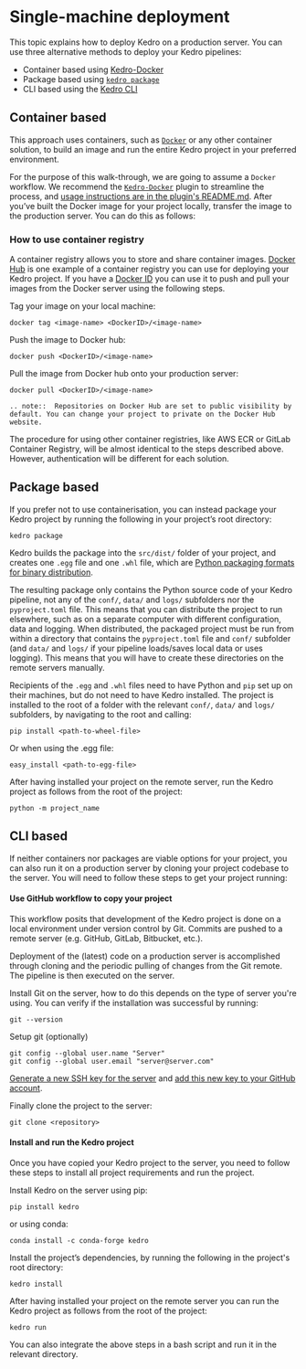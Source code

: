 # Single-machine deployment
This topic explains how to deploy Kedro on a production server. You can use three alternative methods to deploy your Kedro pipelines:

- Container based using [Kedro-Docker](https://github.com/quantumblacklabs/kedro-docker)
- Package based using [`kedro package`](../09_development/03_commands_reference.md#deploy-the-project)
- CLI based using the [Kedro CLI](../09_development/03_commands_reference.md)


## Container based
This approach uses containers, such as [`Docker`](https://www.docker.com/) or any other container solution, to build an image and run the entire Kedro project in your preferred environment.

For the purpose of this walk-through, we are going to assume a `Docker` workflow. We recommend the [`Kedro-Docker`](https://github.com/quantumblacklabs/kedro-docker) plugin to streamline the process, and [usage instructions are in the plugin's README.md](https://github.com/quantumblacklabs/kedro-docker/blob/main/README.md). After you’ve built the Docker image for your project locally, transfer the image to the production server. You can do this as follows:

### How to use container registry
A container registry allows you to store and share container images. [Docker Hub](https://www.docker.com/products/docker-hub) is one example of a container registry you can use for deploying your Kedro project. If you have a [Docker ID](https://docs.docker.com/docker-id) you can use it to push and pull your images from the Docker server using the following steps.

Tag your image on your local machine:

```console
docker tag <image-name> <DockerID>/<image-name>
```

Push the image to Docker hub:

```console
docker push <DockerID>/<image-name>
```

Pull the image from Docker hub onto your production server:

```console
docker pull <DockerID>/<image-name>
```

```eval_rst
.. note::  Repositories on Docker Hub are set to public visibility by default. You can change your project to private on the Docker Hub website.
```

The procedure for using other container registries, like AWS ECR or GitLab Container Registry, will be almost identical to the steps described above. However, authentication will be different for each solution.

## Package based
If you prefer not to use containerisation, you can instead package your Kedro project by running the following in your project’s root directory:

```console
kedro package
```

Kedro builds the package into the `src/dist/` folder of your project, and creates one `.egg` file and one `.whl` file, which are [Python packaging formats for binary distribution](https://packaging.python.org/overview/).

The resulting package only contains the Python source code of your Kedro pipeline, not any of the `conf/`, `data/` and `logs/` subfolders nor the `pyproject.toml` file. This means that you can distribute the project to run elsewhere, such as on a separate computer with different configuration, data and logging. When distributed, the packaged project must be run from within a directory that contains the `pyproject.toml` file and `conf/` subfolder (and `data/` and `logs/` if your pipeline loads/saves local data or uses logging). This means that you will have to create these directories on the remote servers manually.

Recipients of the `.egg` and `.whl` files need to have Python and `pip` set up on their machines, but do not need to have Kedro installed. The project is installed to the root of a folder with the relevant `conf/`, `data/` and `logs/` subfolders, by navigating to the root and calling:

```console
pip install <path-to-wheel-file>
```

Or when using the .egg file:

```console
easy_install <path-to-egg-file>
```

After having installed your project on the remote server, run the Kedro project as follows from the root of the project:

```console
python -m project_name
```

## CLI based
If neither containers nor packages are viable options for your project, you can also run it on a production server by cloning your project codebase to the server. You will need to follow these steps to get your project running:

#### Use GitHub workflow to copy your project
This workflow posits that development of the Kedro project is done on a local environment under version control by Git. Commits are pushed to a remote server (e.g. GitHub, GitLab, Bitbucket, etc.).

Deployment of the (latest) code on a production server is accomplished through cloning and the periodic pulling of changes from the Git remote. The pipeline is then executed on the server.

Install Git on the server, how to do this depends on the type of server you're using. You can verify if the installation was successful by running:

```console
git --version
```

Setup git (optionally)

```console
git config --global user.name "Server"
git config --global user.email "server@server.com"
```

[Generate a new SSH key for the server](https://docs.github.com/en/github/authenticating-to-github/generating-a-new-ssh-key-and-adding-it-to-the-ssh-agent) and [add this new key to your GitHub account](https://docs.github.com/en/github/authenticating-to-github/adding-a-new-ssh-key-to-your-github-account).

Finally clone the project to the server:

```console
git clone <repository>
```

#### Install and run the Kedro project
Once you have copied your Kedro project to the server, you need to follow these steps to install all project requirements and run the project.

Install Kedro on the server using pip:

```console
pip install kedro
```

or using conda:

```console
conda install -c conda-forge kedro
```

Install the project’s dependencies, by running the following in the project's root directory:

```console
kedro install
```

After having installed your project on the remote server you can run the Kedro project as follows from the root of the project:

```console
kedro run
```

You can also integrate the above steps in a bash script and run it in the relevant directory.
